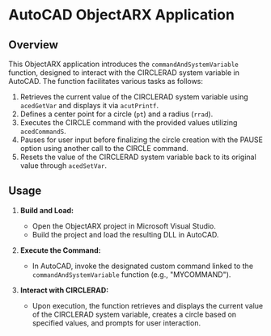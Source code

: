 # AutoCAD ObjectARX Application
 
## Overview
 
This ObjectARX application introduces the `commandAndSystemVariable` function, designed to interact with the CIRCLERAD system variable in AutoCAD. The function facilitates various tasks as follows:
 
1. Retrieves the current value of the CIRCLERAD system variable using `acedGetVar` and displays it via `acutPrintf`.
2. Defines a center point for a circle (`pt`) and a radius (`rrad`).
3. Executes the CIRCLE command with the provided values utilizing `acedCommandS`.
4. Pauses for user input before finalizing the circle creation with the PAUSE option using another call to the CIRCLE command.
5. Resets the value of the CIRCLERAD system variable back to its original value through `acedSetVar`.
 
## Usage
 
1. **Build and Load:**
   - Open the ObjectARX project in Microsoft Visual Studio.
   - Build the project and load the resulting DLL in AutoCAD.
 
2. **Execute the Command:**
   - In AutoCAD, invoke the designated custom command linked to the `commandAndSystemVariable` function (e.g., "MYCOMMAND").
 
3. **Interact with CIRCLERAD:**
   - Upon execution, the function retrieves and displays the current value of the CIRCLERAD system variable, creates a circle based on specified values, and prompts for user interaction.